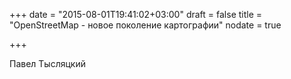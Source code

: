 +++
date = "2015-08-01T19:41:02+03:00"
draft = false
title = "OpenStreetMap - новое поколение картографии"
nodate = true

+++

Павел Тысляцкий

